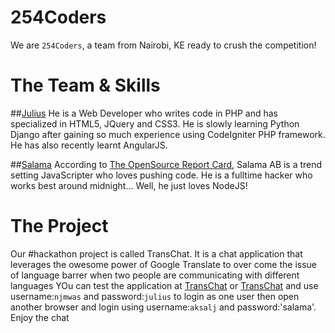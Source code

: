 254Coders
=========

We are `254Coders`, a team from Nairobi, KE ready to crush the competition!

The Team & Skills
==================
##[Julius](https://github.com/njmwas)
He is a Web Developer who writes code in PHP and has specialized in HTML5, JQuery and CSS3. He is slowly learning Python Django after gaining so much experience using CodeIgniter PHP framework. He has also recently learnt AngularJS.

##[Salama](https://github.com/aksalj)
According to [The OpenSource Report Card](https://osrc.dfm.io/aksalj/), Salama AB is a trend setting JavaScripter who loves pushing code. He is a fulltime hacker who works best around midnight... Well, he just loves NodeJS!

The Project
===========
Our #hackathon project is called TransChat. It is a chat application that leverages the owesome power of Google Translate to over come the issue of language barrer when two people are communicating with different languages
YOu can test the application at [TransChat](http://njmwas.koding.io:3000) or [TransChat](http://salama.koding.io:3000) and use username:`njmwas` and password:`julius` to login as one user then open another browser and login using username:`aksalj` and password:'salama'.
Enjoy the chat
